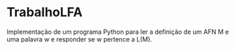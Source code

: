 # TrabalhoLFA
Implementação de um programa Python para ler a definição de um AFN M  e uma palavra w e responder se w pertence a L(M).
